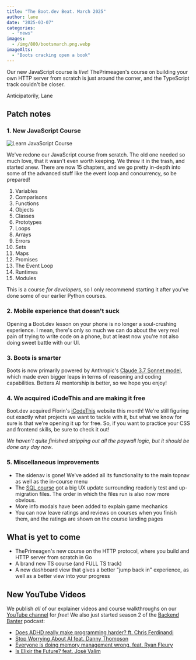 ```yaml
---
title: "The Boot.dev Beat. March 2025"
author: lane
date: "2025-03-07"
categories:
  - "news"
images:
  - /img/800/bootsmarch.png.webp
imageAlts:
  - "Boots cracking open a book"
---
```


Our new JavaScript course is _live_! ThePrimeagen's course on building your own HTTP server from scratch is just around the corner, and the TypeScript track couldn't be closer.

Anticipatorily, Lane

## Patch notes

### 1. New JavaScript Course

![Learn JavaScript Course](/img/800/jscourse.jpeg.webp)

We've redone our JavaScript course from scratch. The old one needed so much love, that it wasn't even worth keeping. We threw it in the trash, and started anew. There are now 15 chapters, and we go pretty in-depth into some of the advanced stuff like the event loop and concurrency, so be prepared!

1. Variables
2. Comparisons
3. Functions
4. Objects
5. Classes
6. Prototypes
7. Loops
8. Arrays
9. Errors
10. Sets
11. Maps
12. Promises
13. The Event Loop
14. Runtimes
15. Modules

This is a course _for developers_, so I only recommend starting it after you've done some of our earlier Python courses.

### 2. Mobile experience that doesn't suck

Opening a Boot.dev lesson on your phone is no longer a soul-crushing experience. I mean, there's only so much we can do about the very real pain of trying to write code on a phone, but at least now you're not also doing sweet battle with our UI.

### 3. Boots is smarter

Boots is now primarily powered by Anthropic's [Claude 3.7 Sonnet model](https://www.anthropic.com/news/claude-3-7-sonnet), which made even bigger leaps in terms of reasoning and coding capabilities. Betters AI mentorship is better, so we hope you enjoy!

### 4. We acquired iCodeThis and are making it free

Boot.dev acquired Florin's [iCodeThis](https://icodethis.com/) website this month! We're still figuring out exactly what projects we want to tackle with it, but what we know for sure is that we're opening it up for free. So, if you want to practice your CSS and frontend skills, be sure to check it out!

_We haven't quite finished stripping out all the paywall logic, but it should be done any day now_.

### 5. Miscellaneous improvements

- The sidenav is gone! We've added all its functionality to the main topnav as well as the in-course menu
- The [SQL course](https://www.boot.dev/courses/learn-sql) got a big UX update surrounding readonly test and up-migration files. The order in which the files run is also now more obvious.
- More info modals have been added to explain game mechanics
- You can now leave ratings and reviews on courses when you finish them, and the ratings are shown on the course landing pages

## What is yet to come

- ThePrimeagen's new course on the HTTP protocol, where you build and HTTP server from scratch in Go
- A brand new TS course (and FULL TS track)
- A new dashboard view that gives a better "jump back in" experience, as well as a better view into your progress

## New YouTube Videos

We publish _all_ of our explainer videos and course walkthroughs on our [YouTube channel](https://www.youtube.com/@bootdotdev?sub_confirmation=1) for _free_! We also just started season 2 of the [Backend Banter](https://www.backendbanter.fm) podcast:

- [Does ADHD really make programming harder? ft. Chris Ferdinandi](https://www.youtube.com/watch?v=9ynX4znKFDA)
- [Stop Worrying About AI feat. Danny Thompson](https://www.youtube.com/watch?v=Cc93qz4wPw4)
- [Everyone is doing memory management wrong. feat. Ryan Fleury](https://www.youtube.com/watch?v=UeJPyuVxL-o)
- [Is Elixir the Future? feat. José Valim](https://www.youtube.com/watch?v=yk9x3nX5MQo)
